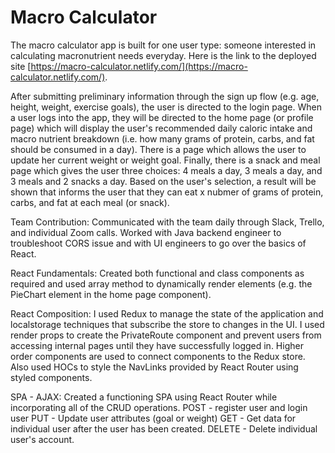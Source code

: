# Macro Calculator

The macro calculator app is built for one user type: someone interested in calculating macronutrient needs everyday. Here is the link to the deployed site [https://macro-calculator.netlify.com/](https://macro-calculator.netlify.com/).

After submitting preliminary information through the sign up flow (e.g. age, height, weight, exercise goals), the user is directed to the login page. When a user logs into the app, they will be directed to the home page (or profile page) which will display the user's recommended daily caloric intake and macro nutrient breakdown (i.e. how many grams of protein, carbs, and fat should be consumed in a day). There is a page which allows the user to update her current weight or weight goal. Finally, there is a snack and meal page which gives the user three choices: 4 meals a day, 3 meals a day, and 3 meals and 2 snacks a day. Based on the user's selection, a result will be shown that informs the user that they can eat x nubmer of grams of protein, carbs, and fat at each meal (or snack).

Team Contribution:
Communicated with the team daily through Slack, Trello, and individual Zoom calls. Worked with Java backend engineer to troubleshoot CORS issue and with UI engineers to go over the basics of React.

React Fundamentals:
Created both functional and class components as required and used array method to dynamically render elements (e.g. the PieChart element in the home page component).

React Composition:
I used Redux to manage the state of the application and localstorage techniques that subscribe the store to changes in the UI. I used render props to create the PrivateRoute component and prevent users from accessing internal pages until they have successfully logged in. Higher order components are used to connect components to the Redux store. Also used HOCs to style the NavLinks provided by React Router using styled components.

SPA - AJAX:
Created a functioning SPA using React Router while incorporating all of the CRUD operations. POST - register user and login user
PUT - Update user attributes (goal or weight)
GET - Get data for individual user after the user has been created.
DELETE - Delete individual user's account.
